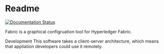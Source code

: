 # Readme

[![Documentation Status](https://readthedocs.org/projects/fabgo/badge/?version=latest)](https://fabgo.readthedocs.io/zh/latest/?badge=latest)


Fabric is a graphical configruation tool for Hyperledger Fabric. 

Development
This software takes a client-server architecture, which means that appliation developers could use it remotely. 
